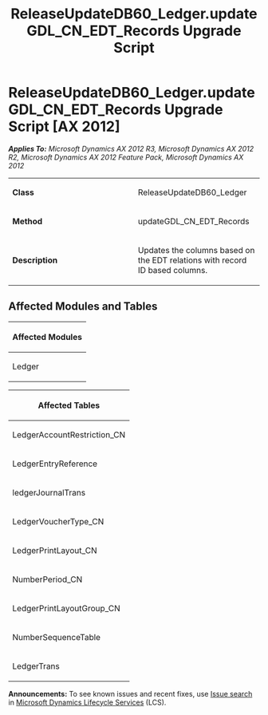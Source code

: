 ﻿---
title: ReleaseUpdateDB60_Ledger.updateGDL_CN_EDT_Records Upgrade Script
TOCTitle: ReleaseUpdateDB60_Ledger.updateGDL_CN_EDT_Records Upgrade Script
ms:assetid: 9f3bd45d-0617-adbd-9eb2-6f21ec8e0a9e
ms:mtpsurl: https://msdn.microsoft.com/en-us/library/JJ736673(v=AX.60)
ms:contentKeyID: 49710105
ms.date: 05/18/2015
mtps_version: v=AX.60
---

# ReleaseUpdateDB60\_Ledger.updateGDL\_CN\_EDT\_Records Upgrade Script [AX 2012]


_**Applies To:** Microsoft Dynamics AX 2012 R3, Microsoft Dynamics AX 2012 R2, Microsoft Dynamics AX 2012 Feature Pack, Microsoft Dynamics AX 2012_

<table>
<colgroup>
<col style="width: 50%" />
<col style="width: 50%" />
</colgroup>
<tbody>
<tr class="odd">
<td><p><strong>Class</strong></p></td>
<td><p>ReleaseUpdateDB60_Ledger</p></td>
</tr>
<tr class="even">
<td><p><strong>Method</strong></p></td>
<td><p>updateGDL_CN_EDT_Records</p></td>
</tr>
<tr class="odd">
<td><p><strong>Description</strong></p></td>
<td><p>Updates the columns based on the EDT relations with record ID based columns.</p></td>
</tr>
</tbody>
</table>


## Affected Modules and Tables

<table>
<colgroup>
<col style="width: 100%" />
</colgroup>
<thead>
<tr class="header">
<th><p>Affected Modules</p></th>
</tr>
</thead>
<tbody>
<tr class="odd">
<td><p>Ledger</p></td>
</tr>
</tbody>
</table>


<table>
<colgroup>
<col style="width: 100%" />
</colgroup>
<thead>
<tr class="header">
<th><p>Affected Tables</p></th>
</tr>
</thead>
<tbody>
<tr class="odd">
<td><p>LedgerAccountRestriction_CN</p></td>
</tr>
<tr class="even">
<td><p>LedgerEntryReference</p></td>
</tr>
<tr class="odd">
<td><p>ledgerJournalTrans</p></td>
</tr>
<tr class="even">
<td><p>LedgerVoucherType_CN</p></td>
</tr>
<tr class="odd">
<td><p>LedgerPrintLayout_CN</p></td>
</tr>
<tr class="even">
<td><p>NumberPeriod_CN</p></td>
</tr>
<tr class="odd">
<td><p>LedgerPrintLayoutGroup_CN</p></td>
</tr>
<tr class="even">
<td><p>NumberSequenceTable</p></td>
</tr>
<tr class="odd">
<td><p>LedgerTrans</p></td>
</tr>
</tbody>
</table>

  
**Announcements:** To see known issues and recent fixes, use [Issue search](http://go.microsoft.com/fwlink/?linkid=389258) in [Microsoft Dynamics Lifecycle Services](http://go.microsoft.com/fwlink/?linkid=306505) (LCS).

